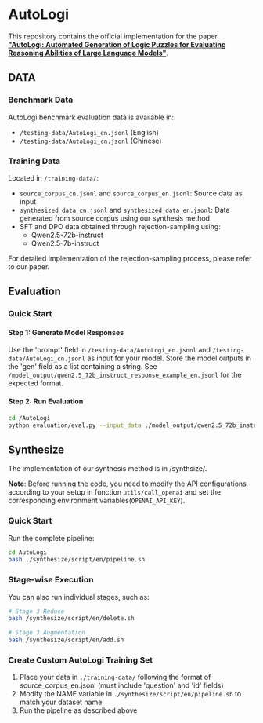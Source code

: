 # AutoLogi

This repository contains the official implementation for the paper [**"AutoLogi: Automated Generation of Logic Puzzles for Evaluating Reasoning Abilities of Large Language Models"**](https://arxiv.org/abs/2502.16906).

## DATA

### Benchmark Data
AutoLogi benchmark evaluation data is available in:
- `/testing-data/AutoLogi_en.jsonl` (English)
- `/testing-data/AutoLogi_cn.jsonl` (Chinese)

### Training Data
Located in `/training-data/`:
- `source_corpus_cn.jsonl` and `source_corpus_en.jsonl`: Source data as input
- `synthesized_data_cn.jsonl` and `synthesized_data_en.jsonl`: Data generated from source corpus using our synthesis method
- SFT and DPO data obtained through rejection-sampling using:
  - Qwen2.5-72b-instruct
  - Qwen2.5-7b-instruct

For detailed implementation of the rejection-sampling process, please refer to our paper.

## Evaluation

### Quick Start

#### Step 1: Generate Model Responses
Use the 'prompt' field in `/testing-data/AutoLogi_en.jsonl` and `/testing-data/AutoLogi_cn.jsonl` as input for your model. Store the model outputs in the 'gen' field as a list containing a string. See `/model_output/qwen2.5_72b_instruct_response_example_en.jsonl` for the expected format.

#### Step 2: Run Evaluation
```bash
cd /AutoLogi
python evaluation/eval.py --input_data ./model_output/qwen2.5_72b_instruct_response_example_en.jsonl --output_dir ./eval_results/
```
## Synthesize
The implementation of our synthesis method is in /synthsize/.

**Note**: Before running the code, you need to modify the API configurations according to your setup in function `utils/call_openai` and set the corresponding environment variables(`OPENAI_API_KEY`).

### Quick Start

Run the complete pipeline:
```bash
cd AutoLogi 
bash ./synthesize/script/en/pipeline.sh
```

### Stage-wise Execution

You can also run individual stages, such as:

```bash
# Stage 3 Reduce
bash /synthesize/script/en/delete.sh

# Stage 3 Augmentation  
bash /synthesize/script/en/add.sh
```

### Create Custom AutoLogi Training Set

1. Place your data in  `./training-data/` following the format of source_corpus_en.jsonl (must include 'question' and 'id' fields)
2. Modify the NAME variable in `./synthesize/script/en/pipeline.sh` to match your dataset name
3. Run the pipeline as described above
